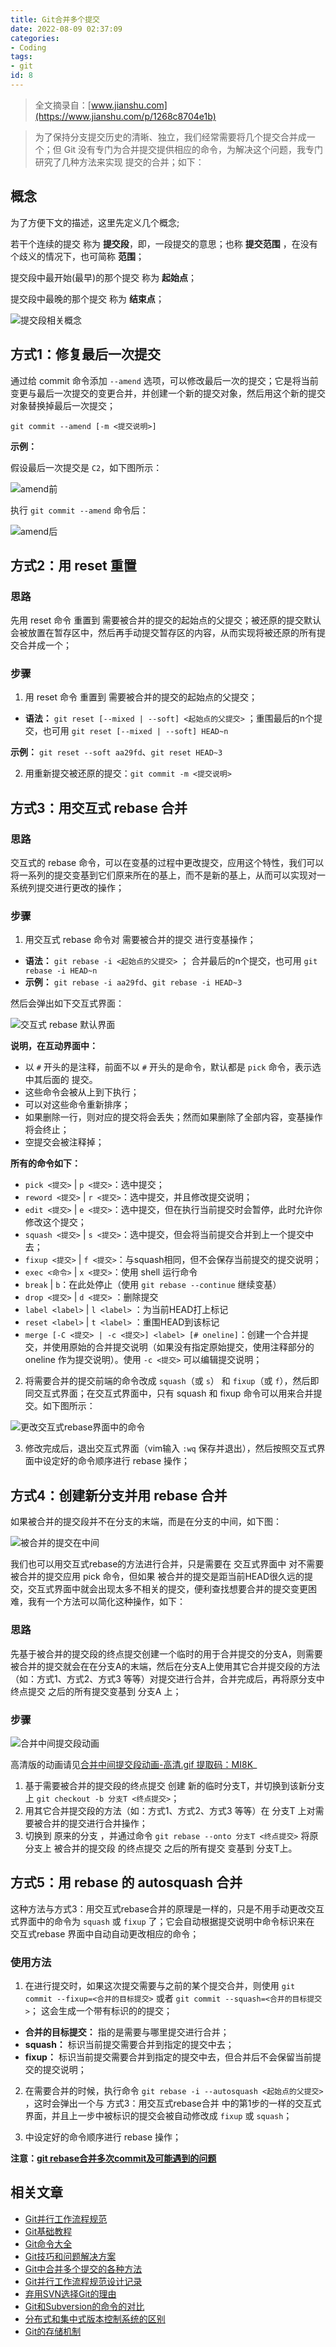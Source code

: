 ```yaml
---
title: Git合并多个提交
date: 2022-08-09 02:37:09
categories:
- Coding
tags:
- git
id: 8
---
```


> 全文摘录自：[www.jianshu.com](https://www.jianshu.com/p/1268c8704e1b)

> 为了保持分支提交历史的清晰、独立，我们经常需要将几个提交合并成一个；但 Git 没有专门为合并提交提供相应的命令，为解决这个问题，我专门研究了几种方法来实现 提交的合并；如下：

<!--more-->

## 概念

为了方便下文的描述，这里先定义几个概念;

若干个连续的提交 称为 **提交段**，即，一段提交的意思；也称 **提交范围** ，在没有个歧义的情况下，也可简称 **范围**；

提交段中最开始(最早)的那个提交 称为 **起始点**；

提交段中最晚的那个提交 称为 **结束点**；

![提交段相关概念](https://img.arctee.cn/one/202205040242270.jpeg)


## 方式1：修复最后一次提交

通过给 commit 命令添加 `--amend` 选项，可以修改最后一次的提交；它是将当前变更与最后一次提交的变更合并，并创建一个新的提交对象，然后用这个新的提交对象替换掉最后一次提交；

```
git commit --amend [-m <提交说明>]
```

**示例：**

假设最后一次提交是 `C2`，如下图所示：

![amend前](https://img.arctee.cn/one/202205040245066.jpeg)

执行 `git commit --amend` 命令后：

![amend后](https://img.arctee.cn/one/202205040246356.jpeg)


## 方式2：用 reset 重置

### 思路

先用 reset 命令 重置到 需要被合并的提交的起始点的父提交；被还原的提交默认会被放置在暂存区中，然后再手动提交暂存区的内容，从而实现将被还原的所有提交合并成一个；

### 步骤

1. 用 reset 命令 重置到 需要被合并的提交的起始点的父提交；

- **语法：** `git reset [--mixed | --soft] <起始点的父提交>` ；重围最后的n个提交，也可用 `git reset [--mixed | --soft] HEAD~n`
  
**示例：** `git reset --soft aa29fd`、`git reset HEAD~3`

2. 用重新提交被还原的提交：`git commit -m <提交说明>`


## 方式3：用交互式 rebase 合并

### 思路

交互式的 rebase 命令，可以在变基的过程中更改提交，应用这个特性，我们可以将一系列的提交变基到它们原来所在的基上，而不是新的基上，从而可以实现对一系统列提交进行更改的操作；

### 步骤

1.  用交互式 rebase 命令对 需要被合并的提交 进行变基操作；
    
- **语法：** `git rebase -i <起始点的父提交>` ； 合并最后的n个提交，也可用 `git rebase -i HEAD~n`
- **示例：** `git rebase -i aa29fd`、`git rebase -i HEAD~3`
    
然后会弹出如下交互式界面：
    
![交互式 rebase 默认界面](https://img.arctee.cn/one/202205040250345.png)
    
**说明，在互动界面中：**
    
- 以 `#` 开头的是注释，前面不以 `#` 开头的是命令，默认都是 `pick` 命令，表示选中其后面的 提交。
- 这些命令会被从上到下执行；
- 可以对这些命令重新排序；
- 如果删除一行，则对应的提交将会丢失；然而如果删除了全部内容，变基操作将会终止；
- 空提交会被注释掉；

**所有的命令如下：**
    
- `pick <提交>` | `p <提交>`：选中提交；
- `reword <提交>` | `r <提交>`：选中提交，并且修改提交说明；
- `edit <提交>` | `e <提交>`：选中提交，但在执行当前提交时会暂停，此时允许你修改这个提交；
- `squash <提交>` | `s <提交>`：选中提交，但会将当前提交合并到上一个提交中去；
- `fixup <提交>` | `f <提交>`：与squash相同，但不会保存当前提交的提交说明；
- `exec <命令>` | `x <提交>`：使用 shell 运行命令
- `break` | `b`：在此处停止（使用 `git rebase --continue` 继续变基）
- `drop <提交>` | `d <提交>` ：删除提交
- `label <label>` | `l <label>` ：为当前HEAD打上标记
- `reset <label>` | `t <label>` ：重围HEAD到该标记
- `merge [-C <提交> | -c <提交>] <label> [# oneline]`：创建一个合并提交，并使用原始的合并提交说明（如果没有指定原始提交，使用注释部分的 oneline 作为提交说明）。使用 `-c <提交>` 可以编辑提交说明；
  
2. 将需要合并的提交前端的命令改成 `squash`（或 `s`） 和 `fixup`（或 `f`），然后即同交互式界面；在交互式界面中，只有 squash 和 fixup 命令可以用来合并提交。如下图所示：
    
![更改交互式rebase界面中的命令](https://img.arctee.cn/one/202205040251254.png)
    
    
3. 修改完成后，退出交互式界面（vim输入 `:wq` 保存并退出），然后按照交互式界面中设定好的命令顺序进行 rebase 操作；


## 方式4：创建新分支并用 rebase 合并

如果被合并的提交段并不在分支的末端，而是在分支的中间，如下图：

![被合并的提交在中间](https://img.arctee.cn/one/202205040252156.png)

我们也可以用交互式rebase的方法进行合并，只是需要在 交互式界面中 对不需要被合并的提交应用 pick 命令，但如果 被合并的提交是距当前HEAD很久远的提交，交互式界面中就会出现太多不相关的提交，便利查找想要合并的提交变更困难，我有一个方法可以简化这种操作，如下：

### 思路

先基于被合并的提交段的终点提交创建一个临时的用于合并提交的分支A，则需要被合并的提交就会在在分支A的末端，然后在分支A上使用其它合并提交段的方法（如：方式1、方式2、方式3 等等）对提交进行合并，合并完成后，再将原分支中 终点提交 之后的所有提交变基到 分支A 上；

### 步骤

![合并中间提交段动画](https://img.arctee.cn/one/202205040253812.gif)

高清版的动画请见[合并中间提交段动画-高清.gif 提取码：MI8K](https://links.jianshu.com/go?to=https%3A%2F%2Fpan.baidu.com%2Fs%2F1NYNEhQceb5khQiWsmWHUNw)_

1.  基于需要被合并的提交段的终点提交 创建 新的临时分支T，并切换到该新分支上 `git checkout -b 分支T <终点提交>`；
2.  用其它合并提交段的方法（如：方式1、方式2、方式3 等等）在 分支T 上对需要被合并的提交进行合并操作；
3.  切换到 原来的分支 ，并通过命令 `git rebase --onto 分支T <终点提交>` 将原分支上 被合并的提交段 的终点提交 之后的所有提交 变基到 分支T上。


## 方式5：用 rebase 的 autosquash 合并

这种方法与方式3：用交互式rebase合并的原理是一样的，只是不用手动更改交互式界面中的命令为 `squash` 或 `fixup` 了；它会自动根据提交说明中命令标识来在 交互式rebase 界面中自动自动更改相应的命令；

### 使用方法

1.  在进行提交时，如果这次提交需要与之前的某个提交合并，则使用 `git commit --fixup=<合并的目标提交>` 或者 `git commit --squash=<合并的目标提交>`； 这会生成一个带有标识的的提交；
    
- **合并的目标提交：** 指的是需要与哪里提交进行合并；
- **squash：** 标识当前提交需要合并到指定的提交中去；
- **fixup：** 标识当前提交需要合并到指定的提交中去，但合并后不会保留当前提交的提交说明；
  
2. 在需要合并的时候，执行命令 `git rebase -i --autosquash <起始点的父提交>` ，这时会弹出一个与 方式3：用交互式rebase合并 中的第1步的一样的交互式界面，并且上一步中被标识的提交会被自动修改成 `fixup` 或 `squash`；
    
3. 中设定好的命令顺序进行 rebase 操作；
    
**注意：[git rebase合并多次commit及可能遇到的问题](/docs/wiki/Git/Git%20rebase%E5%90%88%E5%B9%B6%E5%A4%9A%E6%AC%A1commit%E5%8F%8A%E5%8F%AF%E8%83%BD%E9%81%87%E5%88%B0%E7%9A%84%E9%97%AE%E9%A2%98)**


## 相关文章

- [Git并行工作流程规范](https://www.jianshu.com/p/d7a3a4935440)
- [Git基础教程](https://www.jianshu.com/p/fd40460ffb37)
- [Git命令大全](https://www.jianshu.com/p/15a4dee9c5df)
- [Git技巧和问题解决方案](https://www.jianshu.com/p/d21838dc5947)
- [Git中合并多个提交的各种方法](https://www.jianshu.com/p/1268c8704e1b)
- [Git并行工作流程规范设计记录](https://www.jianshu.com/p/7f4b47d2507d)
- [弃用SVN选择Git的理由](https://www.jianshu.com/p/bdc9a46c3394)
- [Git和Subversion的命令的对比](https://www.jianshu.com/u/7ecaba2d594c)
- [分布式和集中式版本控制系统的区别](https://www.jianshu.com/p/7d55f32b7c9f)
- [Git的存储机制](https://www.jianshu.com/p/caa4695af535)